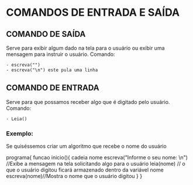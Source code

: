 # COMANDOS DE ENTRADA E SAÍDA

## COMANDO DE SAÍDA
Serve para exibir algum dado na tela para o usuário ou exibir uma mensagem para instruir o usuário.
Comando: 

	- escreva("") 
	- escreva("\n") este pula uma linha

## COMANDO DE ENTRADA
Serve para que possamos receber algo que é digitado pelo usuário.
Comando: 

	- Leia()

### Exemplo:

Se quiséssemos criar um algoritmo que recebe o nome do usuário


programa{
	funcao inicio(){
		cadeia nome
		escreva("Informe o seu nome: \n") //Exibe a mensagem na tela solicitando algo para o usuário
		leia(nome) // o que o usuário digitou ficará armazenado dentro da variável nome
	    	escreva(nome)//Mostra o nome que o usuário digitou
	}
}
